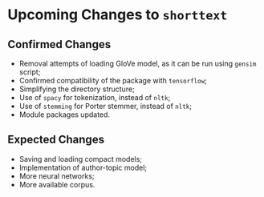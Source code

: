 Upcoming Changes to `shorttext`
===============================

Confirmed Changes
-----------------

* Removal attempts of loading GloVe model, as it can be run using `gensim` script;
* Confirmed compatibility of the package with `tensorflow`;
* Simplifying the directory structure;
* Use of `spacy` for tokenization, instead of `nltk`;
* Use of `stemming` for Porter stemmer, instead of `nltk`;
* Module packages updated.
 
Expected Changes
----------------

* Saving and loading compact models;
* Implementation of author-topic model;
* More neural networks;
* More available corpus.
